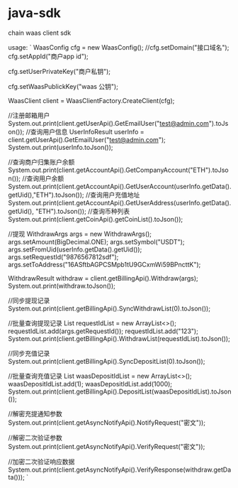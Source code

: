 # java-sdk
chain waas client sdk

usage:
`
WaasConfig cfg = new WaasConfig();
//cfg.setDomain("接口域名");
cfg.setAppId("商户app id");

cfg.setUserPrivateKey("商户私钥");

cfg.setWaasPublickKey("waas 公钥");

WaasClient client = WaasClientFactory.CreateClient(cfg);

//注册邮箱用户
System.out.print(client.getUserApi().GetEmailUser("test@admin.com").toJson());
//查询用户信息
UserInfoResult userInfo = client.getUserApi().GetEmailUser("test@admin.com");
System.out.print(userInfo.toJson());

//查询商户归集账户余额
System.out.print(client.getAccountApi().GetCompanyAccount("ETH").toJson());
//查询用户余额
System.out.print(client.getAccountApi().GetUserAccount(userInfo.getData().getUid(),"ETH").toJson());
//查询用户充值地址
System.out.print(client.getAccountApi().GetUserAddress(userInfo.getData().getUid(), "ETH").toJson());
//查询币种列表
System.out.print(client.getCoinApi().getCoinList().toJson());

//提现
WithdrawArgs args = new WithdrawArgs();
args.setAmount(BigDecimal.ONE);
args.setSymbol("USDT");
args.setFromUid(userInfo.getData().getUid());
args.setRequestId("9876567812sdf");
args.setToAddress("16ASftbAGPCSMpb1tU9GCxmWi59BPncttK");

WithdrawResult withdraw = client.getBillingApi().Withdraw(args);
System.out.print(withdraw.toJson());

//同步提现记录
System.out.print(client.getBillingApi().SyncWithdrawList(0).toJson());

//批量查询提现记录
List<String> requestIdList = new ArrayList<>();
requestIdList.add(args.getRequestId());
requestIdList.add("123");
System.out.print(client.getBillingApi().WithdrawList(requestIdList).toJson());

//同步充值记录
System.out.print(client.getBillingApi().SyncDepositList(0).toJson());

//批量查询充值记录
List<Integer> waasDepositIdList = new ArrayList<>();
waasDepositIdList.add(1);
waasDepositIdList.add(1000);
System.out.print(client.getBillingApi().DepositList(waasDepositIdList).toJson());

//解密充提通知参数
System.out.print(client.getAsyncNotifyApi().NotifyRequest("密文"));

//解密二次验证参数
System.out.print(client.getAsyncNotifyApi().VerifyRequest("密文"));

//加密二次验证响应数据
System.out.print(client.getAsyncNotifyApi().VerifyResponse(withdraw.getData()));
`
